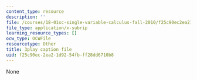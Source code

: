 ```yaml
---
content_type: resource
description: ''
file: /courses/18-01sc-single-variable-calculus-fall-2010/f25c90ec2ea21d9254fbff28dd6710b8_BSAA0akmPEU.srt
file_type: application/x-subrip
learning_resource_types: []
ocw_type: OCWFile
resourcetype: Other
title: 3play caption file
uid: f25c90ec-2ea2-1d92-54fb-ff28dd6710b8
---
```

None

